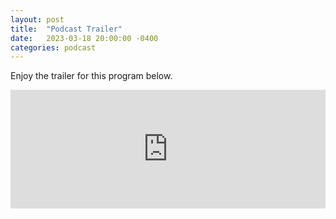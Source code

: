 ```yaml
---
layout: post
title:  "Podcast Trailer"
date:   2023-03-18 20:00:00 -0400
categories: podcast
---
```

Enjoy the trailer for this program below.

<iframe src="https://embed.acast.com/6410a80dec813e00110faed2/64164ad611de1100113f3e74" frameBorder="0" width="100%" height="190px"></iframe>
